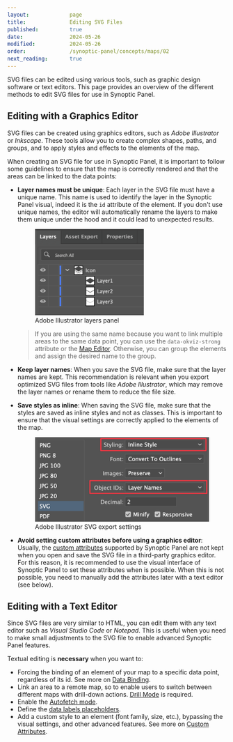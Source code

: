 ```yaml
---
layout:             page
title:              Editing SVG Files
published:          true
date:               2024-05-26
modified:           2024-05-26
order:              /synoptic-panel/concepts/maps/02
next_reading:       true
---
```


SVG files can be edited using various tools, such as graphic design software or text editors. This page provides an overview of the different methods to edit SVG files for use in Synoptic Panel.

## Editing with a Graphics Editor

SVG files can be created using graphics editors, such as *Adobe Illustrator* or *Inkscape*. These tools allow you to create complex shapes, paths, and groups, and to apply styles and effects to the elements of the map.

When creating an SVG file for use in Synoptic Panel, it is important to follow some guidelines to ensure that the map is correctly rendered and that the areas can be linked to the data points:

- **Layer names must be unique**: Each layer in the SVG file must have a unique name. This name is used to identify the layer in the Synoptic Panel visual, indeed it is the `id` attribute of the element. If you don't use unique names, the editor will automatically rename the layers to make them unique under the hood and it could lead to unexpected results. 

    <figure>
        <img src="images/illustrator-layers-panel.png" width="250">
        <figcaption>Adobe Illustrator layers panel</figcaption>
    </figure>
    
    > If you are using the same name because you want to link multiple areas to the same data point, you can use the `data-okviz-strong` attribute or the [Map Editor](../../features/map-editor.md). Otherwise, you can group the elements and assign the desired name to the group.

- **Keep layer names**: When you save the SVG file, make sure that the layer names are kept. This recommendation is relevant when you export optimized SVG files from tools like *Adobe Illustrator*, which may remove the layer names or rename them to reduce the file size.

- **Save styles as inline**: When saving the SVG file, make sure that the styles are saved as inline styles and not as classes. This is important to ensure that the visual settings are correctly applied to the elements of the map.

    <figure>
        <img src="images/illustrator-svg-export-settings.png" width="450">
        <figcaption>Adobe Illustrator SVG export settings</figcaption>
    </figure>

- **Avoid setting custom attributes before using a graphics editor**: Usually, the [custom attributes](svg-format.md#custom-attributes) supported by Synoptic Panel are not kept when you open and save the SVG file in a third-party graphics editor. For this reason, it is recommended to use the visual interface of Synoptic Panel to set these attributes when is possible. When this is not possible, you need to manually add the attributes later with a text editor (see below).


## Editing with a Text Editor

Since SVG files are very similar to HTML, you can edit them with any text editor such as *Visual Studio Code* or *Notepad*. This is useful when you need to make small adjustments to the SVG file to enable advanced Synoptic Panel features.

Textual editing is **necessary** when you want to:

- Forcing the binding of an element of your map to a specific data point, regardless of its id. See more on [Data Binding](../data-binding.md).
- Link an area to a remote map, so to enable users to switch between different maps with drill-down actions. [Drill Mode](../../features/drill-mode.md) is required.
- Enable the [Autofetch mode](../../features/drill-mode.md#autofetch-mode).
- Define the [data labels placeholders](../../features/data-labels.md).
- Add a custom style to an element (font family, size, etc.), bypassing the visual settings, and other advanced features. See more on [Custom Attributes](svg-format.md#custom-attributes).